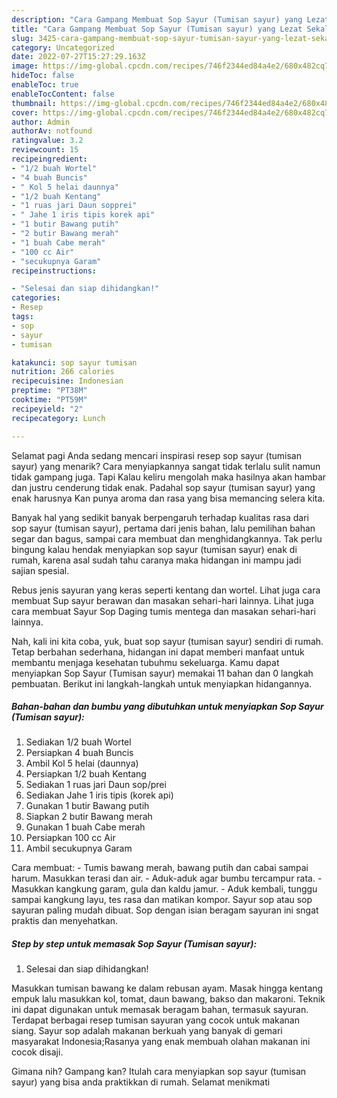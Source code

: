 ```yaml
---
description: "Cara Gampang Membuat Sop Sayur (Tumisan sayur) yang Lezat Sekali, Buat Buka Puasa Bisa Manjain Lidah"
title: "Cara Gampang Membuat Sop Sayur (Tumisan sayur) yang Lezat Sekali, Buat Buka Puasa Bisa Manjain Lidah"
slug: 3425-cara-gampang-membuat-sop-sayur-tumisan-sayur-yang-lezat-sekali-buat-buka-puasa-bisa-manjain-lidah
category: Uncategorized
date: 2022-07-27T15:27:29.163Z
image: https://img-global.cpcdn.com/recipes/746f2344ed84a4e2/680x482cq70/sop-sayur-tumisan-sayur-foto-resep-utama.jpg
hideToc: false
enableToc: true
enableTocContent: false
thumbnail: https://img-global.cpcdn.com/recipes/746f2344ed84a4e2/680x482cq70/sop-sayur-tumisan-sayur-foto-resep-utama.jpg
cover: https://img-global.cpcdn.com/recipes/746f2344ed84a4e2/680x482cq70/sop-sayur-tumisan-sayur-foto-resep-utama.jpg
author: Admin
authorAv: notfound
ratingvalue: 3.2
reviewcount: 15
recipeingredient:
- "1/2 buah Wortel"
- "4 buah Buncis"
- " Kol 5 helai daunnya"
- "1/2 buah Kentang"
- "1 ruas jari Daun sopprei"
- " Jahe 1 iris tipis korek api"
- "1 butir Bawang putih"
- "2 butir Bawang merah"
- "1 buah Cabe merah"
- "100 cc Air"
- "secukupnya Garam"
recipeinstructions:

- "Selesai dan siap dihidangkan!"
categories:
- Resep
tags:
- sop
- sayur
- tumisan

katakunci: sop sayur tumisan 
nutrition: 266 calories
recipecuisine: Indonesian
preptime: "PT38M"
cooktime: "PT59M"
recipeyield: "2"
recipecategory: Lunch

---
```



Selamat pagi Anda sedang mencari inspirasi resep sop sayur (tumisan sayur) yang menarik? Cara menyiapkannya sangat tidak terlalu sulit namun tidak gampang juga. Tapi Kalau keliru mengolah maka hasilnya akan hambar dan justru cenderung tidak enak. Padahal sop sayur (tumisan sayur) yang enak harusnya Kan punya aroma dan rasa yang bisa memancing selera kita.


Banyak hal yang sedikit banyak berpengaruh terhadap kualitas rasa dari sop sayur (tumisan sayur), pertama dari jenis bahan, lalu pemilihan bahan segar dan bagus, sampai cara membuat dan menghidangkannya. Tak perlu bingung kalau hendak menyiapkan sop sayur (tumisan sayur) enak di rumah, karena asal sudah tahu caranya maka hidangan ini mampu jadi sajian spesial.

Rebus jenis sayuran yang keras seperti kentang dan wortel. Lihat juga cara membuat Sup sayur berawan dan masakan sehari-hari lainnya. Lihat juga cara membuat Sayur Sop Daging tumis mentega dan masakan sehari-hari lainnya.


Nah, kali ini kita coba, yuk, buat sop sayur (tumisan sayur) sendiri di rumah. Tetap berbahan sederhana, hidangan ini dapat memberi manfaat untuk membantu menjaga kesehatan tubuhmu sekeluarga. Kamu dapat menyiapkan Sop Sayur (Tumisan sayur) memakai 11 bahan dan 0 langkah pembuatan. Berikut ini langkah-langkah untuk menyiapkan hidangannya.

<!--inarticleads1-->

##### Bahan-bahan dan bumbu yang dibutuhkan untuk menyiapkan Sop Sayur (Tumisan sayur):

1. Sediakan 1/2 buah Wortel
1. Persiapkan 4 buah Buncis
1. Ambil  Kol 5 helai (daunnya)
1. Persiapkan 1/2 buah Kentang
1. Sediakan 1 ruas jari Daun sop/prei
1. Sediakan  Jahe 1 iris tipis (korek api)
1. Gunakan 1 butir Bawang putih
1. Siapkan 2 butir Bawang merah
1. Gunakan 1 buah Cabe merah
1. Persiapkan 100 cc Air
1. Ambil secukupnya Garam


Cara membuat: - Tumis bawang merah, bawang putih dan cabai sampai harum. Masukkan terasi dan air. - Aduk-aduk agar bumbu tercampur rata. - Masukkan kangkung garam, gula dan kaldu jamur. - Aduk kembali, tunggu sampai kangkung layu, tes rasa dan matikan kompor. Sayur sop atau sop sayuran paling mudah dibuat. Sop dengan isian beragam sayuran ini sngat praktis dan menyehatkan. 

<!--inarticleads2-->

##### Step by step untuk memasak Sop Sayur (Tumisan sayur):


1. Selesai dan siap dihidangkan!

Masukkan tumisan bawang ke dalam rebusan ayam. Masak hingga kentang empuk lalu masukkan kol, tomat, daun bawang, bakso dan makaroni. Teknik ini dapat digunakan untuk memasak beragam bahan, termasuk sayuran. Terdapat berbagai resep tumisan sayuran yang cocok untuk makanan siang. Sayur sop adalah makanan berkuah yang banyak di gemari masyarakat Indonesia;Rasanya yang enak membuah olahan makanan ini cocok disaji. 

Gimana nih? Gampang kan? Itulah cara menyiapkan sop sayur (tumisan sayur) yang bisa anda praktikkan di rumah. Selamat menikmati
